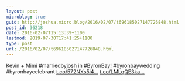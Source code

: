 ```yaml
---
layout: post
microblog: true
guid: http://joshua.micro.blog/2016/02/07/t696185027147726848.html
post_id: 36218
date: 2016-02-07T15:13:39+1100
lastmod: 2019-07-30T17:41:25+1100
type: post
url: /2016/02/07/t696185027147726848.html
---
```

Kevin + Mimi #marriedbyjosh in #ByronBay!
#byronbaywedding #byronbaycelebrant [t.co/572NXs5i4...](https://t.co/572NXs5i49) [t.co/LMLqQE3ka...](https://t.co/LMLqQE3kaT)
